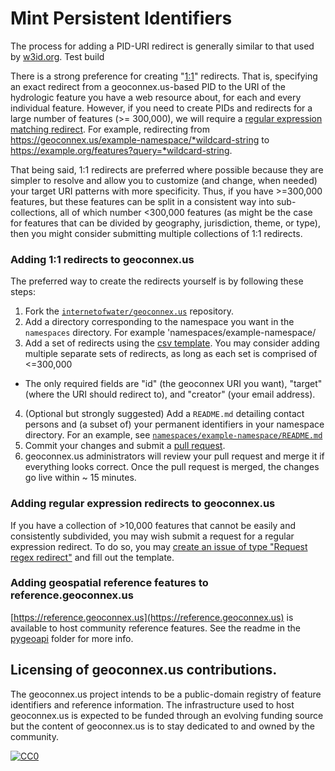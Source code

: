 # Mint Persistent Identifiers



The process for adding a PID-URI redirect is generally similar to that used by [w3id.org](https://github.com/perma-id/w3id.org). Test build

There is a strong preference for creating "[1:1](#adding-11-redirects-to-geoconnexus)" redirects. That is, specifying an exact redirect from a geoconnex.us-based PID to the URI of the hydrologic feature you have a web resource about, for each and every individual feature. However, if you need to create PIDs and redirects for a large number of features (>= 300,000), we will require a [regular expression matching redirect](#adding-regular-expression-redirects-to-geoconnexus). For example, redirecting from https://geoconnex.us/example-namespace/*wildcard-string to https://example.org/features?query=*wildcard-string.

That being said, 1:1 redirects are preferred where possible because they are simpler to resolve and allow you to customize (and change, when needed) your target URI patterns with more specificity. Thus, if you have >=300,000 features, but these features can be split in a consistent way into sub-collections, all of which number <300,000 features (as might be the case for features that can be divided by geography, jurisdiction, theme, or type), then you might consider submitting multiple collections of 1:1 redirects.

### Adding 1:1 redirects to geoconnex.us


The preferred way to create the redirects yourself is by following these steps:

1. Fork the [`internetofwater/geoconnex.us`](https://github.com/internetofwater/geoconnex.us) repository.
2. Add a directory corresponding to the namespace you want in the `namespaces` directory. For example 'namespaces/example-namespace/
3. Add a set of redirects using the [csv template](https://github.com/internetofwater/geoconnex.us/blob/master/namespaces/example-namespace/example_ids.csv). You may consider adding multiple separate sets of redirects, as long as each set is comprised of <=300,000

  * The only required fields are "id" (the geoconnex URI you want), "target" (where the URI should redirect to), and "creator" (your email address).

4. (Optional but strongly suggested) Add a `README.md` detailing contact persons and
   (a subset of) your permanent identifiers in your namespace directory. For an example,
   see [`namespaces/example-namespace/README.md`](namespaces/example-namespace/README.md)
5. Commit your changes and submit a
   [pull request](https://github.com/internetofwater/geoconnex.us/pulls).
6. geoconnex.us administrators will review your pull request and merge it if
   everything looks correct. Once the pull request is merged, the changes go
   live within ~ 15 minutes.

### Adding regular expression redirects to geoconnex.us

If you have a collection of >10,000 features that cannot be easily and consistently subdivided, you may wish submit a request for a regular expression redirect. To do so, you may [create an issue of type "Request regex redirect"](https://github.com/internetofwater/geoconnex.us/issues/new?assignees=dblodgett-usgs%2C+ksonda&labels=PID+request&template=request-regex-redirect.md&title=[regex+redirect+request) and fill out the template.

### Adding geospatial reference features to reference.geoconnex.us

[https://reference.geoconnex.us](https://reference.geoconnex.us) is available to host community reference features. See the readme in the [pygeoapi](pygeoapi) folder for more info.

## Licensing of geoconnex.us contributions.

The geoconnex.us project intends to be a public-domain registry of feature identifiers and reference information. The infrastructure used to host geoconnex.us is expected to be funded through an evolving funding source but the content of geoconnex.us is to stay dedicated to and owned by the community.

[![CC0](https://i.creativecommons.org/p/zero/1.0/88x31.png)](https://creativecommons.org/publicdomain/zero/1.0/)
